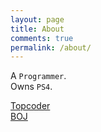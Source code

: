 ```yaml
---
layout: page
title: About
comments: true
permalink: /about/
---
```


A ```Programmer```.<br/>Owns ```PS4```.<br/>

<a target="_blank" href="https://www.topcoder.com/members/nailbrainz/details/?track=DATA_SCIENCE&subTrack=SRM">Topcoder</a>
<br/>
<a target="_blank" href="https://www.acmicpc.net/user/nailbrainz">BOJ</a>



[topcoder-nailbrainz]: https://www.topcoder.com/members/nailbrainz/details/?track=DATA_SCIENCE&subTrack=SRM
[boj-nailbrainz]: https://www.acmicpc.net/user/nailbrainz
  

  
